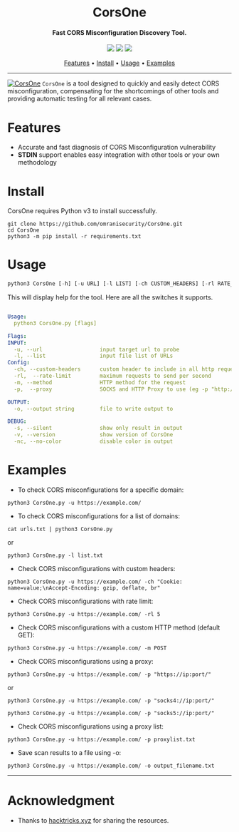<h1 align="center">
CorsOne
</h1>

<h4 align="center">Fast CORS Misconfiguration Discovery Tool.</h4>

<p align="center">
<a href="https://github.com/omranisecurity/CorsOne/issues"><img src="https://img.shields.io/badge/contributions-welcome-brightgreen.svg?style=flat"></a>
<a href="https://github.com/omranisecurity/CorsOne/releases"><img src="https://img.shields.io/badge/release-v0.9.4-blue"></a>
<a href="https://twitter.com/omranisecurity"><img src="https://img.shields.io/twitter/follow/omranisecurity?logo=twitter"></a>
</p>

<p align="center">
  <a href="#features">Features</a> •
  <a href="#install">Install</a> •
  <a href="#usage">Usage</a> •
  <a href="#examples">Examples</a>
</p>

---

[![CorsOne ](https://asciinema.org/a/OKANAbkXi3PGRGTAOEb5dxUA5.svg)](https://asciinema.org/a/OKANAbkXi3PGRGTAOEb5dxUA5?autoplay=1)
`CorsOne` is a tool designed to quickly and easily detect CORS misconfiguration, compensating for the shortcomings of other tools and providing automatic testing for all relevant cases.

# Features
- Accurate and fast diagnosis of CORS Misconfiguration vulnerability
- **STDIN** support enables easy integration with other tools or your own methodology

# Install
CorsOne requires Python v3 to install successfully.
```
git clone https://github.com/omranisecurity/CorsOne.git
cd CorsOne
python3 -m pip install -r requirements.txt
```

# Usage
```python
python3 CorsOne [-h] [-u URL] [-l LIST] [-ch CUSTOM_HEADERS] [-rl RATE_LIMIT] [-m {GET,POST}] [-p PROXY] [-s] [-v] [-nc] [-o OUTPUT]
```

This will display help for the tool. Here are all the switches it supports.

```yaml

Usage:
  python3 CorsOne.py [flags]

Flags:
INPUT:
  -u, --url                  input target url to probe
  -l, --list                 input file list of URLs
Config:
  -ch, --custom-headers      custom header to include in all http request in header:value format. -ch "header1: value1\nheader2: value2"
  -rl,  --rate-limit         maximum requests to send per second
  -m, --method               HTTP method for the request
  -p,  --proxy               SOCKS and HTTP Proxy to use (eg -p "http://127.0.0.1:8080" or -p "proxylist.txt")

OUTPUT:
  -o, --output string        file to write output to

DEBUG:
  -s, --silent               show only result in output
  -v, --version              show version of CorsOne
  -nc, --no-color            disable color in output
```

# Examples

* To check CORS misconfigurations for a specific domain:

``python3 CorsOne.py -u https://example.com/``

* To check CORS misconfigurations for a list of domains:

``cat urls.txt | python3 CorsOne.py``

or

``python3 CorsOne.py -l list.txt``

* Check CORS misconfigurations with custom headers:

``python3 CorsOne.py -u https://example.com/ -ch "Cookie: name=value;\nAccept-Encoding: gzip, deflate, br"``

* Check CORS misconfigurations with rate limit:

``python3 CorsOne.py -u https://example.com/ -rl 5``

* Check CORS misconfigurations with a custom HTTP method (default GET):

``python3 CorsOne.py -u https://example.com/ -m POST``

* Check CORS misconfigurations using a proxy:

``python3 CorsOne.py -u https://example.com/ -p "https://ip:port/"``

or

``python3 CorsOne.py -u https://example.com/ -p "socks4://ip:port/"``

``python3 CorsOne.py -u https://example.com/ -p "socks5://ip:port/"``

* Check CORS misconfigurations using a proxy list:

``python3 CorsOne.py -u https://example.com/ -p proxylist.txt``

* Save scan results to a file using -o:

``python3 CorsOne.py -u https://example.com/ -o output_filename.txt``

---

# Acknowledgment
- Thanks to <a href="https://book.hacktricks.xyz/pentesting-web/cors-bypass">hacktricks.xyz</a> for sharing the resources.
